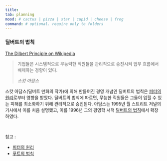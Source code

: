 ```yaml
---
title:
tab: planning 
mood: # cactus | pizza | star | cupid | cheese | frog
command: # optional. require only to folders
---
```

### 딜버트의 법칙

[The Dilbert Principle on Wikipedia](https://en.wikipedia.org/wiki/Dilbert_principle)

> 기업들은 시스템적으로 무능력한 직원들을 관리직으로 승진시켜 업무 흐름에서 배제하는 경향이 있다.
>
> _스캇 아담스_

스캇 아담스(딜버트 만화의 작가)에 의해 만들어진 경영 개념인 딜버트의 법칙은 [피터의 원리](#피터의-원리)로부터 영향을 받았다. 딜버트의 법칙에 따르면, 무능한 직원들은 그들이 입힐 수 있는 피해를 최소화하기 위해 관리직으로 승진된다. 아담스는 1995년 월 스트리트 저널의 기사에서 이를 처음 설명했고, 이를 1996년 그의 경영학 서적 [딜버트의 법칙](#추천-도서)에서 확장하였다.

<br>

참고 :

- [피터의 원리](#피터의-원리)
- [푸트의 법칙](#푸트의-법칙)

<br>

